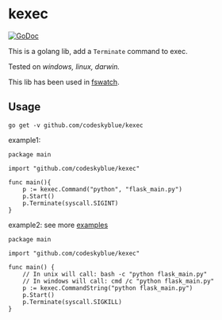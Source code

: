 # kexec
[![GoDoc](https://godoc.org/github.com/codeskyblue/kexec?status.svg)](https://godoc.org/github.com/codeskyblue/kexec)

This is a golang lib, add a `Terminate` command to exec.

Tested on _windows, linux, darwin._

This lib has been used in [fswatch](https://github.com/codeskyblue/fswatch).

## Usage

	go get -v github.com/codeskyblue/kexec


example1:

	package main

	import "github.com/codeskyblue/kexec"

	func main(){
		p := kexec.Command("python", "flask_main.py")
		p.Start()
		p.Terminate(syscall.SIGINT)
	}
	
example2: see more [examples](examples)

	package main
	
	import "github.com/codeskyblue/kexec"

	func main() {
		// In unix will call: bash -c "python flask_main.py"
		// In windows will call: cmd /c "python flask_main.py"
		p := kexec.CommandString("python flask_main.py")
		p.Start()
		p.Terminate(syscall.SIGKILL)
	}
